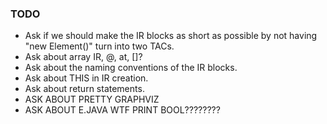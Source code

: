 ### TODO

* Ask if we should make the IR blocks as short as possible by not having "new Element()" turn into two TACs.
* Ask about array IR, @, at, []?
* Ask about the naming conventions of the IR blocks.
* Ask about THIS in IR creation.
* Ask about return statements.
* ASK ABOUT PRETTY GRAPHVIZ
* ASK ABOUT E.JAVA WTF PRINT BOOL???????? 